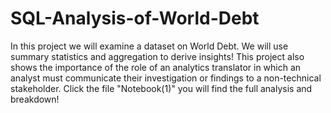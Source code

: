 # SQL-Analysis-of-World-Debt
In this project we will examine a dataset on World Debt. We will use summary statistics and aggregation to derive insights!
This project also shows the importance of the role of an analytics translator in which an analyst must communicate their investigation or findings to a non-technical stakeholder.
Click the  file "Notebook(1)" you will find the full analysis and breakdown!
